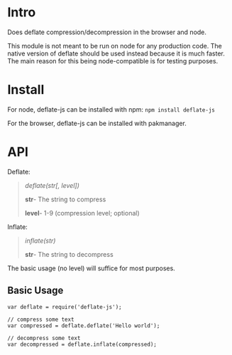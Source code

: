 Intro
=====

Does deflate compression/decompression in the browser and node.

This module is not meant to be run on node for any production code. The native version of deflate should be used instead because it is much faster.  The main reason for this being node-compatible is for testing purposes.

Install
=======

For node, deflate-js can be installed with npm: `npm install deflate-js`

For the browser, deflate-js can be installed with pakmanager.

API
===

Deflate:

> *deflate(str[, level])*
> 
> **str**- The string to compress
> 
> **level**- 1-9 (compression level; optional)

Inflate:

> *inflate(str)*
> 
> 
> **str**- The string to decompress

The basic usage (no level) will suffice for most purposes.

Basic Usage
-----------

    var deflate = require('deflate-js');

	// compress some text
	var compressed = deflate.deflate('Hello world');

	// decompress some text
	var decompressed = deflate.inflate(compressed);


